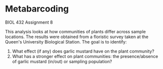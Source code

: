 # Metabarcoding
BIOL 432 Assignment 8

This analysis looks at how communities of plants differ across sample locations. The results were obtained from a floristic survey taken at the Queen's University Biological Station. The goal is to identify: 
1. What effect (if any) does garlic mustard have on the plant community?
2. What has a stronger effect on plant communities: the presence/absence of garlic mustard (in/out) or sampling population?
